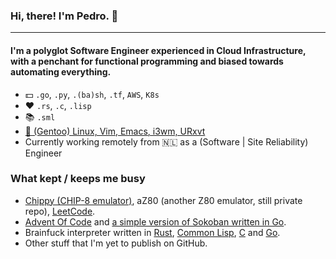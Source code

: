 ### Hi, there! I'm Pedro. 👋
---
#### I'm a polyglot Software Engineer experienced in Cloud Infrastructure, with a penchant for functional programming and biased towards automating everything.

-  💵 `.go`, `.py`, `.(ba)sh`, `.tf`, `AWS`, `K8s`
- ❤️ `.rs`, `.c`, `.lisp`
- 📚 `.sml`
- [🐧 (Gentoo) Linux, Vim, Emacs, i3wm, URxvt](https://github.com/csixteen/dotties)
- Currently working remotely from 🇳🇱 as a (Software | Site Reliability) Engineer

### What kept / keeps me busy
- [Chippy (CHIP-8 emulator)](https://github.com/csixteen/chippy), aZ80 (another Z80 emulator, still private repo), [LeetCode](https://github.com/csixteen/LeetCode).
- [Advent Of Code](https://github.com/csixteen/AdventOfCode) and [a simple version of Sokoban written in Go](https://github.com/csixteen/sokoban).
- Brainfuck interpreter written in [Rust](https://github.com/csixteen/rs-bff), [Common Lisp](https://github.com/csixteen/cl-bff), [C](https://github.com/csixteen/c-bff) and [Go](https://github.com/csixteen/go-bff).
- Other stuff that I'm yet to publish on GitHub.
